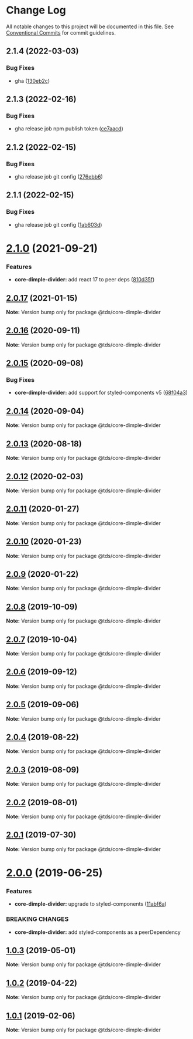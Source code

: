 # Change Log

All notable changes to this project will be documented in this file.
See [Conventional Commits](https://conventionalcommits.org) for commit guidelines.

## 2.1.4 (2022-03-03)


### Bug Fixes

* gha ([130eb2c](https://github.com/telusdigital/tds/commit/130eb2c26bedb447c7d3e2d0c1727ffd0ea41a41))





## 2.1.3 (2022-02-16)


### Bug Fixes

* gha release job npm publish token ([ce7aacd](https://github.com/telusdigital/tds/commit/ce7aacdd77e54c4f8e48eb31d0c05dc804530324))





## 2.1.2 (2022-02-15)


### Bug Fixes

* gha release job git config ([276ebb6](https://github.com/telusdigital/tds/commit/276ebb6968a0b56c9b87c178f6895a60ae108e71))





## 2.1.1 (2022-02-15)


### Bug Fixes

* gha release job git config ([1ab603d](https://github.com/telusdigital/tds/commit/1ab603d68c36219b0711fc353bc2515b64712ca9))





# [2.1.0](https://github.com/telusdigital/tds/compare/@tds/core-dimple-divider@2.0.17...@tds/core-dimple-divider@2.1.0) (2021-09-21)


### Features

* **core-dimple-divider:** add react 17 to peer deps ([810d35f](https://github.com/telusdigital/tds/commit/810d35fe837be805b8fc02a6d180739c0e5ee3a2))





## [2.0.17](https://github.com/telusdigital/tds/compare/@tds/core-dimple-divider@2.0.16...@tds/core-dimple-divider@2.0.17) (2021-01-15)

**Note:** Version bump only for package @tds/core-dimple-divider





## [2.0.16](https://github.com/telusdigital/tds/compare/@tds/core-dimple-divider@2.0.15...@tds/core-dimple-divider@2.0.16) (2020-09-11)

**Note:** Version bump only for package @tds/core-dimple-divider





## [2.0.15](https://github.com/telusdigital/tds/compare/@tds/core-dimple-divider@2.0.14...@tds/core-dimple-divider@2.0.15) (2020-09-08)


### Bug Fixes

* **core-dimple-divider:** add support for styled-components v5 ([68f04a3](https://github.com/telusdigital/tds/commit/68f04a3997b4a4de696a765debbb1d049a1a032e))





## [2.0.14](https://github.com/telusdigital/tds/compare/@tds/core-dimple-divider@2.0.13...@tds/core-dimple-divider@2.0.14) (2020-09-04)

**Note:** Version bump only for package @tds/core-dimple-divider





## [2.0.13](https://github.com/telusdigital/tds/compare/@tds/core-dimple-divider@2.0.12...@tds/core-dimple-divider@2.0.13) (2020-08-18)

**Note:** Version bump only for package @tds/core-dimple-divider





## [2.0.12](https://github.com/telusdigital/tds/compare/@tds/core-dimple-divider@2.0.11...@tds/core-dimple-divider@2.0.12) (2020-02-03)

**Note:** Version bump only for package @tds/core-dimple-divider





## [2.0.11](https://github.com/telusdigital/tds/compare/@tds/core-dimple-divider@2.0.10...@tds/core-dimple-divider@2.0.11) (2020-01-27)

**Note:** Version bump only for package @tds/core-dimple-divider





## [2.0.10](https://github.com/telusdigital/tds/compare/@tds/core-dimple-divider@2.0.9...@tds/core-dimple-divider@2.0.10) (2020-01-23)

**Note:** Version bump only for package @tds/core-dimple-divider





## [2.0.9](https://github.com/telusdigital/tds/compare/@tds/core-dimple-divider@2.0.8...@tds/core-dimple-divider@2.0.9) (2020-01-22)

**Note:** Version bump only for package @tds/core-dimple-divider





## [2.0.8](https://github.com/telusdigital/tds/compare/@tds/core-dimple-divider@2.0.7...@tds/core-dimple-divider@2.0.8) (2019-10-09)

**Note:** Version bump only for package @tds/core-dimple-divider





## [2.0.7](https://github.com/telusdigital/tds/compare/@tds/core-dimple-divider@2.0.6...@tds/core-dimple-divider@2.0.7) (2019-10-04)

**Note:** Version bump only for package @tds/core-dimple-divider





## [2.0.6](https://github.com/telusdigital/tds/compare/@tds/core-dimple-divider@2.0.5...@tds/core-dimple-divider@2.0.6) (2019-09-12)

**Note:** Version bump only for package @tds/core-dimple-divider





## [2.0.5](https://github.com/telusdigital/tds/compare/@tds/core-dimple-divider@2.0.4...@tds/core-dimple-divider@2.0.5) (2019-09-06)

**Note:** Version bump only for package @tds/core-dimple-divider





## [2.0.4](https://github.com/telusdigital/tds/compare/@tds/core-dimple-divider@2.0.3...@tds/core-dimple-divider@2.0.4) (2019-08-22)

**Note:** Version bump only for package @tds/core-dimple-divider





## [2.0.3](https://github.com/telusdigital/tds/compare/@tds/core-dimple-divider@2.0.2...@tds/core-dimple-divider@2.0.3) (2019-08-09)

**Note:** Version bump only for package @tds/core-dimple-divider





## [2.0.2](https://github.com/telusdigital/tds/compare/@tds/core-dimple-divider@2.0.1...@tds/core-dimple-divider@2.0.2) (2019-08-01)

**Note:** Version bump only for package @tds/core-dimple-divider





## [2.0.1](https://github.com/telusdigital/tds/compare/@tds/core-dimple-divider@2.0.0...@tds/core-dimple-divider@2.0.1) (2019-07-30)

**Note:** Version bump only for package @tds/core-dimple-divider





# [2.0.0](https://github.com/telusdigital/tds/compare/@tds/core-dimple-divider@1.0.3...@tds/core-dimple-divider@2.0.0) (2019-06-25)


### Features

* **core-dimple-divider:** upgrade to styled-components ([11abf6a](https://github.com/telusdigital/tds/commit/11abf6a))


### BREAKING CHANGES

* **core-dimple-divider:** add styled-components as a peerDependency





## [1.0.3](https://github.com/telusdigital/tds/compare/@tds/core-dimple-divider@1.0.2...@tds/core-dimple-divider@1.0.3) (2019-05-01)

**Note:** Version bump only for package @tds/core-dimple-divider





## [1.0.2](https://github.com/telusdigital/tds/compare/@tds/core-dimple-divider@1.0.1...@tds/core-dimple-divider@1.0.2) (2019-04-22)

**Note:** Version bump only for package @tds/core-dimple-divider





## [1.0.1](https://github.com/telusdigital/tds/compare/@tds/core-dimple-divider@1.0.0...@tds/core-dimple-divider@1.0.1) (2019-02-06)

**Note:** Version bump only for package @tds/core-dimple-divider
